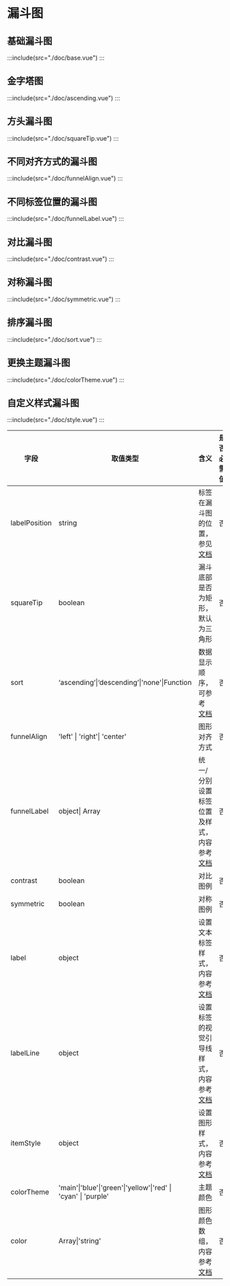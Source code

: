 # 漏斗图

## 基础漏斗图

:::include(src="./doc/base.vue")
:::

## 金字塔图

:::include(src="./doc/ascending.vue")
:::

## 方头漏斗图

:::include(src="./doc/squareTip.vue")
:::

## 不同对齐方式的漏斗图

:::include(src="./doc/funnelAlign.vue")
:::

## 不同标签位置的漏斗图

:::include(src="./doc/funnelLabel.vue")
:::

## 对比漏斗图

:::include(src="./doc/contrast.vue")
:::

## 对称漏斗图

:::include(src="./doc/symmetric.vue")
:::


## 排序漏斗图

:::include(src="./doc/sort.vue")
:::

## 更换主题漏斗图

:::include(src="./doc/colorTheme.vue")
:::

## 自定义样式漏斗图

:::include(src="./doc/style.vue")
:::

| 字段          | 取值类型                                                     | 含义                                                         | 是否必需值 | 默认值       |
| ------------- | ------------------------------------------------------------ | ------------------------------------------------------------ | ---------- | ------------ |
| labelPosition | string                                                       | 标签在漏斗图的位置，参见[文档](https://echarts.apache.org/zh/option.html#series-funnel.label.position) | 否         | right        |
| squareTip     | boolean                                                      | 漏斗底部是否为矩形，默认为三角形                             | 否         | false        |
| sort          | ‘ascending’\|‘descending’\|'none'\|Function                  | 数据显示顺序，可参考[文档](https://echarts.apache.org/zh/option.html#series-funnel.sort) | 否         | 'descending' |
| funnelAlign   | 'left' \| 'right'\| 'center'                                 | 图形对齐方式                                                 | 否         | center       |
| funnelLabel   | object\| Array                                               | 统一/分别设置标签位置及样式，内容参考[文档](https://echarts.apache.org/zh/option.html#series-funnel.label) | 否         |              |
| contrast      | boolean                                                      | 对比图例                                                     | 否         | false        |
| symmetric     | boolean                                                      | 对称图例                                                     | 否         | false        |
| label         | object                                                       | 设置文本标签样式，内容参考[文档](https://echarts.apache.org/zh/option.html#series-funnel.label) | 否         |              |
| labelLine     | object                                                       | 设置标签的视觉引导线样式，内容参考[文档](https://echarts.apache.org/zh/option.html#series-funnel.labelLine) | 否         |              |
| itemStyle     | object                                                       | 设置图形样式，内容参考[文档](https://echarts.apache.org/zh/option.html#series-funnel.itemStyle) | 否         |              |
| colorTheme    | 'main'\|'blue'\|'green'\|'yellow'\|'red' \| 'cyan' \| 'purple' | 主题颜色                                                     | 否         | 'main'       |
| color         | Array\|'string'                                              | 图形颜色数组，内容参考[文档](https://echarts.apache.org/zh/option.html#color) | 否         |              |

